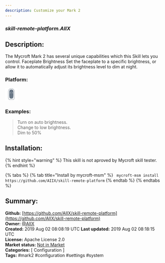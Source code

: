 ```yaml
---
description: Customize your Mark 2
---
```


### _skill-remote-platform.AIIX_  
## Description:  
The Mycroft Mark 2 has several unique capabilities which this Skill lets you
control.
Faceplate Brightness
Set the faceplate to a specific brightness, or allow it to automatically adjust
its brightness level to dim at night.  
  
### Platform:  
 ![Mark II](../.gitbook/assets/mark-2-icon.png)   
### Examples:  
> Turn on auto brightness.  
> Change to low brightness.  
> Dim to 50%  
  
## Installation:  
{% hint style="warning" %}
This skill is not aproved by Mycroft skill tester.
{% endhint %}
    
{% tabs %}
{% tab title="Install by mycroft-msm" %}
``` mycroft-msm install https://github.com/AIIX/skill-remote-platform```
{% endtab %}
  {% endtabs %}
    
## Summary:  
**Github:** [https://github.com/AIIX/skill-remote-platform](https://github.com/AIIX/skill-remote-platform)  
**Owner:** [@AIIX](https://github.com/AIIX)  
**Created:** 2019 Aug 02 08:08:19 UTC  **Last updated:** 2019 Aug 02 08:18:15 UTC  
**License:** Apache License 2.0  
**Market status:** [Not in Market](https://market.mycroft.ai/skill/)  
**Categories:** [ Configuration ]   
**Tags:** \#mark2 \#configuration \#settings \#system   
